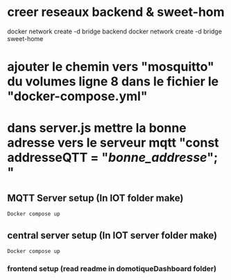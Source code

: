 
# creer reseaux backend & sweet-hom
docker network create -d bridge backend
docker network create -d bridge sweet-home

# ajouter le chemin vers "mosquitto" du volumes ligne 8 dans le fichier le "docker-compose.yml"

# dans server.js mettre la bonne adresse vers le serveur mqtt "const addresseQTT = "_bonne_addresse_"; "

## MQTT Server setup (In IOT folder make)
```
Docker compose up
```

## central server setup (In IOT server folder make)
```
Docker compose up
```

### frontend setup (read readme in domotiqueDashboard folder)
